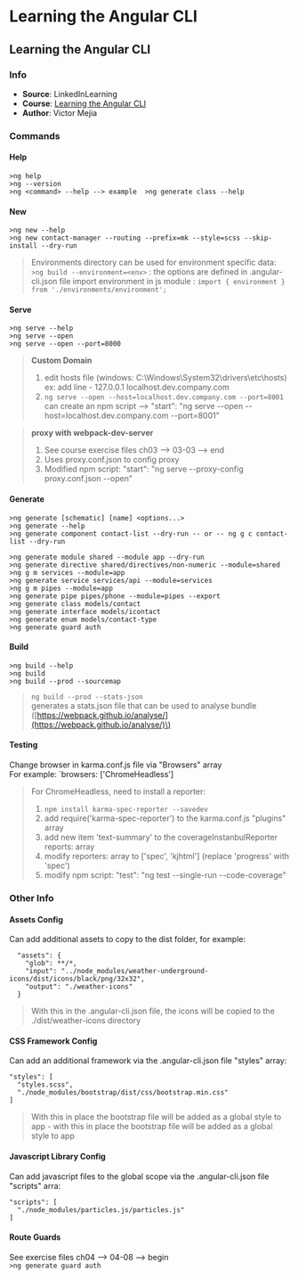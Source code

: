 # Learning the Angular CLI

## Learning the Angular CLI

### Info

* **Source**: LinkedInLearning
* **Course**: [Learning the Angular CLI](https://www.linkedin.com/learning/learning-the-angular-cli-2)
* **Author**: Victor Mejia

### Commands

#### Help

```text
>ng help
>ng --version
>ng <command> --help --> example  >ng generate class --help
```

#### New

```text
>ng new --help
>ng new contact-manager --routing --prefix=mk --style=scss --skip-install --dry-run
```

> Environments directory can be used for environment specific data: `>ng build --environment=<env>` : the options are defined in .angular-cli.json file import environment in js module : `import { environment } from './environments/environment';`

#### Serve

```text
>ng serve --help
>ng serve --open
>ng serve --open --port=8000
```

> **Custom Domain**
>
> 1. edit hosts file \(windows: C:\Windows\System32\drivers\etc\hosts\) ex: add line - 127.0.0.1 localhost.dev.company.com
> 2. `ng serve --open --host=localhost.dev.company.com --port=8001` can create an npm script --&gt; "start": "ng serve --open --host=localhost.dev.company.com --port=8001"

> **proxy with webpack-dev-server**
>
> 1. See course exercise files ch03 --&gt; 03-03 --&gt; end
> 2. Uses proxy.conf.json to config proxy
> 3. Modified npm script: "start": "ng serve --proxy-config proxy.conf.json --open"

#### Generate

```text
>ng generate [schematic] [name] <options...>
>ng generate --help
>ng generate component contact-list --dry-run -- or -- ng g c contact-list --dry-run

>ng generate module shared --module app --dry-run
>ng generate directive shared/directives/non-numeric --module=shared
>ng g m services --module=app
>ng generate service services/api --module=services
>ng g m pipes --module=app
>ng generate pipe pipes/phone --module=pipes --export
>ng generate class models/contact 
>ng generate interface models/icontact
>ng generate enum models/contact-type
>ng generate guard auth
```

#### Build

```text
>ng build --help
>ng build
>ng build --prod --sourcemap
```

> `ng build --prod --stats-json`  
> generates a stats.json file that can be used to analyse bundle \([https://webpack.github.io/analyse/](https://webpack.github.io/analyse/)\)

#### Testing

Change browser in karma.conf.js file via "Browsers" array  
For example: \`browsers: \['ChromeHeadless'\]

> For ChromeHeadless, need to install a reporter:
>
> 1. `npm install karma-spec-reporter --savedev`
> 2. add require\('karma-spec-reporter'\) to the karma.conf.js "plugins" array
> 3. add new item 'text-summary' to the coverageInstanbulReporter reports: array
> 4. modify reporters: array to \['spec', 'kjhtml'\] \(replace 'progress' with 'spec'\)
> 5. modify npm script: "test": "ng test --single-run --code-coverage"

### Other Info

#### Assets Config

Can add additional assets to copy to the dist folder, for example:

```text
  "assets": {
    "glob": **/*,
    "input": "../node_modules/weather-underground-icons/dist/icons/black/png/32x32",
    "output": "./weather-icons"
  }
```

> With this in the .angular-cli.json file, the icons will be copied to the ./dist/weather-icons directory

#### CSS Framework Config

Can add an additional framework via the .angular-cli.json file "styles" array:

```text
"styles": [
  "styles.scss",
  "./node_modules/bootstrap/dist/css/bootstrap.min.css"
]
```

> With this in place the bootstrap file will be added as a global style to app - with this in place the bootstrap file will be added as a global style to app

#### Javascript Library Config

Can add javascript files to the global scope via the .angular-cli.json file "scripts" arra:

```text
"scripts": [
  "./node_modules/particles.js/particles.js"
]
```

#### Route Guards

See exercise files ch04 --&gt; 04-08 --&gt; begin  
`>ng generate guard auth`

